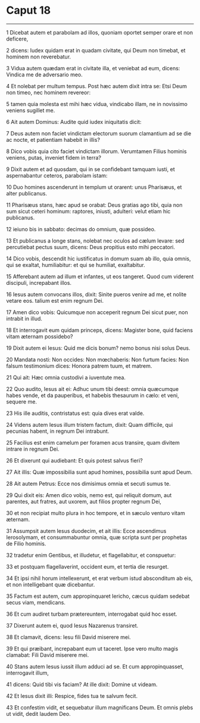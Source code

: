 # Caput 18

***

1 Dicebat autem et parabolam ad illos, quoniam oportet semper orare et non deficere,

2 dicens: Iudex quidam erat in quadam civitate, qui Deum non timebat, et hominem non reverebatur.

3 Vidua autem quædam erat in civitate illa, et veniebat ad eum, dicens: Vindica me de adversario meo.

4 Et nolebat per multum tempus. Post hæc autem dixit intra se: Etsi Deum non timeo, nec hominem revereor:

5 tamen quia molesta est mihi hæc vidua, vindicabo illam, ne in novissimo veniens sugillet me.

6 Ait autem Dominus: Audite quid iudex iniquitatis dicit:

7 Deus autem non faciet vindictam electorum suorum clamantium ad se die ac nocte, et patientiam habebit in illis?

8 Dico vobis quia cito faciet vindictam illorum. Verumtamen Filius hominis veniens, putas, inveniet fidem in terra?

9 Dixit autem et ad quosdam, qui in se confidebant tamquam iusti, et aspernabantur ceteros, parabolam istam:

10 Duo homines ascenderunt in templum ut orarent: unus Pharisæus, et alter publicanus.

11 Pharisæus stans, hæc apud se orabat: Deus gratias ago tibi, quia non sum sicut ceteri hominum: raptores, iniusti, adulteri: velut etiam hic publicanus.

12 ieiuno bis in sabbato: decimas do omnium, quæ possideo.

13 Et publicanus a longe stans, nolebat nec oculos ad cælum levare: sed percutiebat pectus suum, dicens: Deus propitius esto mihi peccatori.

14 Dico vobis, descendit hic iustificatus in domum suam ab illo, quia omnis, qui se exaltat, humiliabitur: et qui se humiliat, exaltabitur.

15 Afferebant autem ad illum et infantes, ut eos tangeret. Quod cum viderent discipuli, increpabant illos.

16 Iesus autem convocans illos, dixit: Sinite pueros venire ad me, et nolite vetare eos. talium est enim regnum Dei.

17 Amen dico vobis: Quicumque non acceperit regnum Dei sicut puer, non intrabit in illud.

18 Et interrogavit eum quidam princeps, dicens: Magister bone, quid faciens vitam æternam possidebo?

19 Dixit autem ei Iesus: Quid me dicis bonum? nemo bonus nisi solus Deus.

20 Mandata nosti: Non occides: Non mœchaberis: Non furtum facies: Non falsum testimonium dices: Honora patrem tuum, et matrem.

21 Qui ait: Hæc omnia custodivi a iuventute mea.

22 Quo audito, Iesus ait ei: Adhuc unum tibi deest: omnia quæcumque habes vende, et da pauperibus, et habebis thesaurum in cælo: et veni, sequere me.

23 His ille auditis, contristatus est: quia dives erat valde.

24 Videns autem Iesus illum tristem factum, dixit: Quam difficile, qui pecunias habent, in regnum Dei intrabunt.

25 Facilius est enim camelum per foramen acus transire, quam divitem intrare in regnum Dei.

26 Et dixerunt qui audiebant: Et quis potest salvus fieri?

27 Ait illis: Quæ impossibilia sunt apud homines, possibilia sunt apud Deum.

28 Ait autem Petrus: Ecce nos dimisimus omnia et secuti sumus te.

29 Qui dixit eis: Amen dico vobis, nemo est, qui reliquit domum, aut parentes, aut fratres, aut uxorem, aut filios propter regnum Dei,

30 et non recipiat multo plura in hoc tempore, et in sæculo venturo vitam æternam.

31 Assumpsit autem Iesus duodecim, et ait illis: Ecce ascendimus Ierosolymam, et consummabuntur omnia, quæ scripta sunt per prophetas de Filio hominis.

32 tradetur enim Gentibus, et illudetur, et flagellabitur, et conspuetur:

33 et postquam flagellaverint, occident eum, et tertia die resurget.

34 Et ipsi nihil horum intellexerunt, et erat verbum istud absconditum ab eis, et non intelligebant quæ dicebantur.

35 Factum est autem, cum appropinquaret Iericho, cæcus quidam sedebat secus viam, mendicans.

36 Et cum audiret turbam prætereuntem, interrogabat quid hoc esset.

37 Dixerunt autem ei, quod Iesus Nazarenus transiret.

38 Et clamavit, dicens: Iesu fili David miserere mei.

39 Et qui præibant, increpabant eum ut taceret. Ipse vero multo magis clamabat: Fili David miserere mei.

40 Stans autem Iesus iussit illum adduci ad se. Et cum appropinquasset, interrogavit illum,

41 dicens: Quid tibi vis faciam? At ille dixit: Domine ut videam.

42 Et Iesus dixit illi: Respice, fides tua te salvum fecit.

43 Et confestim vidit, et sequebatur illum magnificans Deum. Et omnis plebs ut vidit, dedit laudem Deo.

